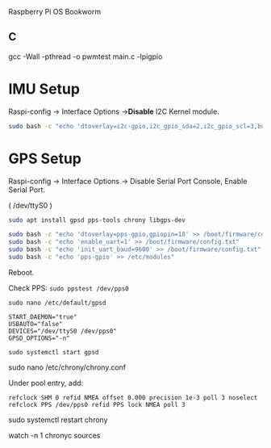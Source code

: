 
Raspberry Pi OS Bookworm

## C

gcc -Wall -pthread -o pwmtest main.c -lpigpio


# IMU Setup

Raspi-config -> Interface Options ->**Disable** I2C Kernel module.

```bash
sudo bash -c "echo 'dtoverlay=i2c-gpio,i2c_gpio_sda=2,i2c_gpio_scl=3,bus=3' >> /boot/firmware/config.txt"
```
# GPS Setup

Raspi-config -> Interface Options -> Disable Serial Port Console, Enable Serial Port.

( /dev/ttyS0 )

```bash
sudo apt install gpsd pps-tools chrony libgps-dev

sudo bash -c "echo 'dtoverlay=pps-gpio,gpiopin=18' >> /boot/firmware/config.txt"
sudo bash -c "echo 'enable_uart=1' >> /boot/firmware/config.txt"
sudo bash -c "echo 'init_uart_baud=9600' >> /boot/firmware/config.txt"
sudo bash -c "echo 'pps-gpio' >> /etc/modules"
```
Reboot.

Check PPS: `sudo ppstest /dev/pps0`

`sudo nano /etc/default/gpsd`
```
START_DAEMON="true"
USBAUTO="false"
DEVICES="/dev/ttyS0 /dev/pps0"
GPSD_OPTIONS="-n"
```

`sudo systemctl start gpsd`


sudo nano /etc/chrony/chrony.conf

Under pool entry, add:
```
refclock SHM 0 refid NMEA offset 0.000 precision 1e-3 poll 3 noselect
refclock PPS /dev/pps0 refid PPS lock NMEA poll 3
```
sudo systemctl restart chrony

watch -n 1 chronyc sources